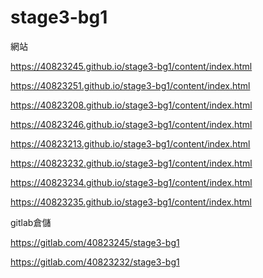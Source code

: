 # stage3-bg1
網站

https://40823245.github.io/stage3-bg1/content/index.html

https://40823251.github.io/stage3-bg1/content/index.html

https://40823208.github.io/stage3-bg1/content/index.html

https://40823246.github.io/stage3-bg1/content/index.html

https://40823213.github.io/stage3-bg1/content/index.html

https://40823232.github.io/stage3-bg1/content/index.html

https://40823234.github.io/stage3-bg1/content/index.html

https://40823235.github.io/stage3-bg1/content/index.html

gitlab倉儲

https://gitlab.com/40823245/stage3-bg1

https://gitlab.com/40823232/stage3-bg1
